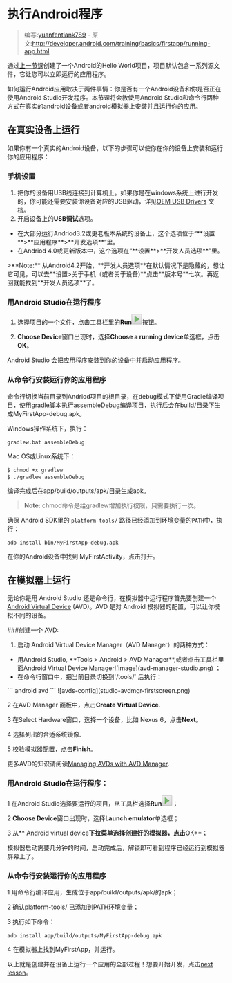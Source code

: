 # 执行Android程序

> 编写:[yuanfentiank789](https://github.com/yuanfentiank789) - 原文:<http://developer.android.com/training/basics/firstapp/running-app.html>

通过[上一节课](creating-project.html)创建了一个Android的Hello World项目，项目默认包含一系列源文件，它让您可以立即运行的应用程序。

如何运行Android应用取决于两件事情：你是否有一个Android设备和你是否正在使用Android Studio开发程序。本节课将会教使用Android Studio和命令行两种方式在真实的android设备或者android模拟器上安装并且运行你的应用。


## 在真实设备上运行

如果你有一个真实的Android设备，以下的步骤可以使你在你的设备上安装和运行你的应用程序：

### 手机设置

1. 把你的设备用USB线连接到计算机上。如果你是在windows系统上进行开发的，你可能还需要安装你设备对应的USB驱动，详见[OEM USB Drivers](http://developer.android.com/tools/extras/oem-usb.html) 文档。
2. 开启设备上的**USB调试**选项。
<ul>

<li>  在大部分运行Andriod3.2或更老版本系统的设备上，这个选项位于“**设置**>**应用程序**>**开发选项**”里。</li>
<li> 在Andriod 4.0或更新版本中，这个选项在“**设置**>**开发人员选项**”里。</li>
</ul>
   >**Note:** 从Android4.2开始，**开发人员选项**在默认情况下是隐藏的，想让它可见，可以去**设置>关于手机（或者关于设备)**点击**版本号**七次。再返回就能找到**开发人员选项**了。

### 用Android Studio在运行程序

1. 选择项目的一个文件，点击工具栏里的**Run**![image](as-run.png)按钮。

2. **Choose Device**窗口出现时，选择**Choose a running device**单选框，点击**OK**。

Android Studio 会把应用程序安装到你的设备中并启动应用程序。

### 从命令行安装运行你的应用程序

命令行切换当前目录到Andriod项目的根目录，在debug模式下使用Gradle编译项目，使用gradle脚本执行assembleDebug编译项目，执行后会在build/目录下生成MyFirstApp-debug.apk。

Windows操作系统下，执行：

```
gradlew.bat assembleDebug
```

Mac OS或Linux系统下：

```
$ chmod +x gradlew
$ ./gradlew assembleDebug
```

编译完成后在app/build/outputs/apk/目录生成apk。

>**Note:** chmod命令是给gradlew增加执行权限，只需要执行一次。

确保 Android SDK里的 `platform-tools/` 路径已经添加到环境变量的`PATH`中，执行：

```
adb install bin/MyFirstApp-debug.apk
```

在你的Android设备中找到 MyFirstActivity，点击打开。



## 在模拟器上运行

无论你是用 Android Studio 还是命令行，在模拟器中运行程序首先要创建一个 [Android Virtual Device](http://developer.android.com/tools/devices/index.html) (AVD)。AVD 是对 Android 模拟器的配置，可以让你模拟不同的设备。



###创建一个 AVD:
1. 启动 Android Virtual Device Manager（AVD Manager）的两种方式：
<ul>
  <li>用Android Studio, **Tools > Android > AVD Manager**,或者点击工具栏里面Android Virtual Device Manager![image](avd-manager-studio.png)  ；
  <li> 在命令行窗口中，把当前目录切换到`<sdk>/tools/` 后执行：
</ul>
```
android avd
```
![avds-config](studio-avdmgr-firstscreen.png)



2  在AVD Manager 面板中，点击**Create Virtual Device**.


3  在Select Hardware窗口，选择一个设备，比如 Nexus 6，点击**Next**。

4  选择列出的合适系统镜像.

5 校验模拟器配置，点击**Finish**。

更多AVD的知识请阅读[Managing AVDs with AVD Manager](http://developer.android.com/tools/devices/managing-avds.html).

### 用Android Studio在运行程序：

1 在Android Studio选择要运行的项目，从工具栏选择**Run**![image](as-run.png)；

2 **Choose Device**窗口出现时，选择**Launch emulator**单选框；

3 从** Android virtual device**下拉菜单选择创建好的模拟器，点击**OK**；

模拟器启动需要几分钟的时间，启动完成后，解锁即可看到程序已经运行到模拟器屏幕上了。

### 从命令行安装运行你的应用程序

1 用命令行编译应用，生成位于app/build/outputs/apk/的apk；

2 确认platform-tools/ 已添加到PATH环境变量；

3 执行如下命令：

```
adb install app/build/outputs/MyFirstApp-debug.apk
```
4 在模拟器上找到MyFirstApp，并运行。


以上就是创建并在设备上运行一个应用的全部过程！想要开始开发，点击[next lesson](building-ui.html)。
